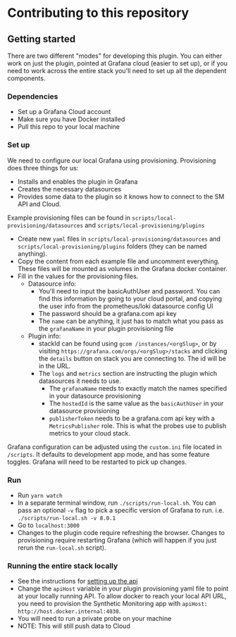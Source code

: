 # Contributing to this repository

## Getting started

There are two different "modes" for developing this plugin. You can either work on just the plugin, pointed at Grafana cloud (easier to set up), or if you need to work across the entire stack you'll need to set up all the dependent components.

### Dependencies

- Set up a Grafana Cloud account
- Make sure you have Docker installed
- Pull this repo to your local machine

### Set up

We need to configure our local Grafana using provisioning. Provisioning does three things for us:

- Installs and enables the plugin in Grafana
- Creates the necessary datasources
- Provides some data to the plugin so it knows how to connect to the SM API and Cloud.

Example provisioning files can be found in `scripts/local-provisioning/datasources` and `scripts/local-provisioning/plugins`

- Create new `yaml` files in `scripts/local-provisioning/datasources` and `scripts/local-provisioning/plugins` folders (they can be named anything).
- Copy the content from each example file and uncomment everything. These files will be mounted as volumes in the Grafana docker container.
- Fill in the values for the provisioning files.
  - Datasource info:
    - You'll need to input the basicAuthUser and password. You can find this information by going to your cloud portal, and copying the user info from the prometheus/loki datasource config UI
    - The password should be a grafana.com api key
    - The `name` can be anything, it just has to match what you pass as the `grafanaName` in your plugin provisioning file
  - Plugin info:
    - stackId can be found using `gcom /instances/<orgSlug>`, or by visiting `https://grafana.com/orgs/<orgSlug>/stacks` and clicking the `details` button on stack you are connecting to. The id will be in the URL.
    - The `logs` and `metrics` section are instructing the plugin which datasources it needs to use.
      - The `grafanaName` needs to exactly match the names specified in your datasource provisioning
      - The `hostedId` is the same value as the `basicAuthUser` in your datasource provisioning
      - `publisherToken` needs to be a grafana.com api key with a `MetricsPublisher` role. This is what the probes use to publish metrics to your cloud stack.

Grafana configuration can be adjusted using the `custom.ini` file located in `/scripts`. It defaults to development app mode, and has some feature toggles. Grafana will need to be restarted to pick up changes.

### Run

- Run `yarn watch`
- In a separate terminal window, run `./scripts/run-local.sh`. You can pass an optional `-v` flag to pick a specific version of Grafana to run. i.e. `./scripts/run-local.sh -v 8.0.1`
- Go to `localhost:3000`
- Changes to the plugin code require refreshing the browser. Changes to provisioning require restarting Grafana (which will happen if you just rerun the `run-local.sh` script).

### Running the entire stack locally

- See the instructions for [setting up the api](https://github.com/grafana/synthetic-monitoring-api/blob/main/DEVELOPMENT.md)
- Change the `apiHost` variable in your plugin provisioning yaml file to point at your locally running API. To allow docker to reach your local API URL, you need to provision the Synthetic Monitoring app with `apiHost: http://host.docker.internal:4030`.
- You will need to run a private probe on your machine
- NOTE: This will still push data to Cloud
